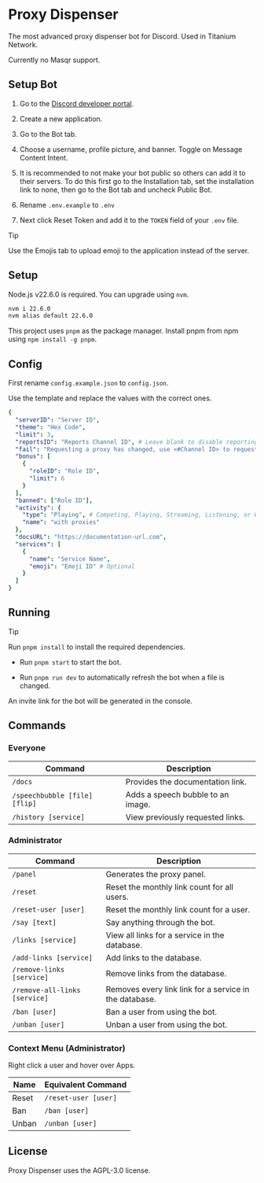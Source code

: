 # Proxy Dispenser

The most advanced proxy dispenser bot for Discord. Used in Titanium Network.

Currently no Masqr support.

## Setup Bot

1. Go to the [Discord developer portal](https://discord.com/developers/applications).

2. Create a new application.

3. Go to the Bot tab.

4. Choose a username, profile picture, and banner. Toggle on Message Content Intent.

5. It is recommended to not make your bot public so others can add it to their servers. To do this first go to the Installation tab, set the installation link to none, then go to the Bot tab and uncheck Public Bot.

6. Rename `.env.example` to `.env`

7. Next click Reset Token and add it to the `TOKEN` field of your `.env` file.

> [!TIP]
> Use the Emojis tab to upload emoji to the application instead of the server.

## Setup

Node.js v22.6.0 is required. You can upgrade using `nvm`.

```bash
nvm i 22.6.0
nvm alias default 22.6.0
```

This project uses `pnpm` as the package manager. Install pnpm from npm using `npm install -g pnpm`.

## Config

First rename `config.example.json` to `config.json`.

Use the template and replace the values with the correct ones.

```yaml
{
  "serverID": "Server ID",
  "theme": "Hex Code",
  "limit": 3,
  "reportsID": "Reports Channel ID", # Leave blank to disable reporting.
  "fail": "Requesting a proxy has changed, use <#Channel ID> to request a proxy link.",
  "bonus": [
    {
      "roleID": "Role ID",
      "limit": 6
    }
  ],
  "banned": ["Role ID"],
  "activity": {
    "type": "Playing", # Competing, Playing, Streaming, Listening, or Watching
    "name": "with proxies"
  },
  "docsURL": "https://documentation-url.com",
  "services": [
    {
      "name": "Service Name",
      "emoji": "Emoji ID" # Optional
    }
  ]
}
```

## Running

> [!TIP]
> Run `pnpm install` to install the required dependencies.

- Run `pnpm start` to start the bot.

- Run `pnpm run dev` to automatically refresh the bot when a file is changed.

An invite link for the bot will be generated in the console.

## Commands

### Everyone

| Command                       | Description                       |
| ----------------------------- | --------------------------------- |
| `/docs`                       | Provides the documentation link.  |
| `/speechbubble [file] [flip]` | Adds a speech bubble to an image. |
| `/history [service]`          | View previously requested links.  |

### Administrator

| Command                       | Description                                            |
| ----------------------------- | ------------------------------------------------------ |
| `/panel`                      | Generates the proxy panel.                             |
| `/reset`                      | Reset the monthly link count for all users.            |
| `/reset-user [user]`          | Reset the monthly link count for a user.               |
| `/say [text]`                 | Say anything through the bot.                          |
| `/links [service]`            | View all links for a service in the database.          |
| `/add-links [service]`         | Add links to the database.                             |
| `/remove-links [service]`      | Remove links from the database.                        |
| `/remove-all-links [service]` | Removes every link link for a service in the database. |
| `/ban [user]`                 | Ban a user from using the bot.                         |
| `/unban [user]`               | Unban a user from using the bot.                       |

### Context Menu (Administrator)

Right click a user and hover over Apps.

| Name  | Equivalent Command   |
| ----- | -------------------- |
| Reset | `/reset-user [user]` |
| Ban   | `/ban [user]`        |
| Unban | `/unban [user]`      |

## License

Proxy Dispenser uses the AGPL-3.0 license.
